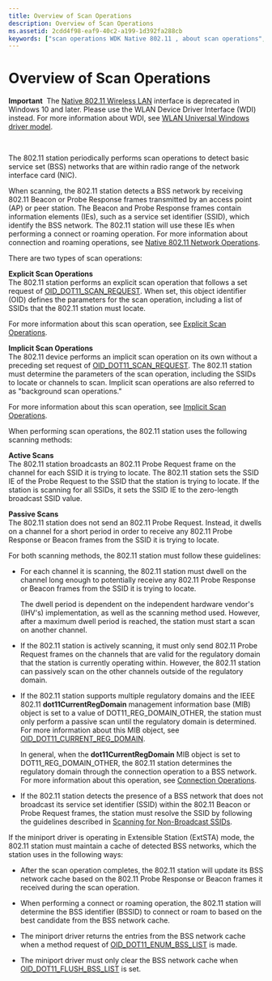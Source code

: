 ```yaml
---
title: Overview of Scan Operations
description: Overview of Scan Operations
ms.assetid: 2cdd4f98-eaf9-40c2-a199-1d392fa288cb
keywords: ["scan operations WDK Native 802.11 , about scan operations", "passive scans WDK Native 802.11", "active scans WDK Native 802.11"]
---
```


# Overview of Scan Operations


**Important**  The [Native 802.11 Wireless LAN](native-802-11-wireless-lan4.md) interface is deprecated in Windows 10 and later. Please use the WLAN Device Driver Interface (WDI) instead. For more information about WDI, see [WLAN Universal Windows driver model](wifi-universal-driver-model.md).

 

The 802.11 station periodically performs scan operations to detect basic service set (BSS) networks that are within radio range of the network interface card (NIC).

When scanning, the 802.11 station detects a BSS network by receiving 802.11 Beacon or Probe Response frames transmitted by an access point (AP) or peer station. The Beacon and Probe Response frames contain information elements (IEs), such as a service set identifier (SSID), which identify the BSS network. The 802.11 station will use these IEs when performing a connect or roaming operation. For more information about connection and roaming operations, see [Native 802.11 Network Operations](native-802-11-network-operations.md).

There are two types of scan operations:

<a href="" id="explicit-scan-operations"></a>**Explicit Scan Operations**  
The 802.11 station performs an explicit scan operation that follows a set request of [OID\_DOT11\_SCAN\_REQUEST](https://msdn.microsoft.com/library/windows/hardware/ff569413). When set, this object identifier (OID) defines the parameters for the scan operation, including a list of SSIDs that the 802.11 station must locate.

For more information about this scan operation, see [Explicit Scan Operations](explicit-scan-operations.md).

<a href="" id="implicit-scan-operations"></a>**Implicit Scan Operations**  
The 802.11 device performs an implicit scan operation on its own without a preceding set request of [OID\_DOT11\_SCAN\_REQUEST](https://msdn.microsoft.com/library/windows/hardware/ff569413). The 802.11 station must determine the parameters of the scan operation, including the SSIDs to locate or channels to scan. Implicit scan operations are also referred to as "background scan operations."

For more information about this scan operation, see [Implicit Scan Operations](implicit-scan-operations.md).

When performing scan operations, the 802.11 station uses the following scanning methods:

<a href="" id="active-scans"></a>**Active Scans**  
The 802.11 station broadcasts an 802.11 Probe Request frame on the channel for each SSID it is trying to locate. The 802.11 station sets the SSID IE of the Probe Request to the SSID that the station is trying to locate. If the station is scanning for all SSIDs, it sets the SSID IE to the zero-length broadcast SSID value.

<a href="" id="passive-scans"></a>**Passive Scans**  
The 802.11 station does not send an 802.11 Probe Request. Instead, it dwells on a channel for a short period in order to receive any 802.11 Probe Response or Beacon frames from the SSID it is trying to locate.

For both scanning methods, the 802.11 station must follow these guidelines:

-   For each channel it is scanning, the 802.11 station must dwell on the channel long enough to potentially receive any 802.11 Probe Response or Beacon frames from the SSID it is trying to locate.

    The dwell period is dependent on the independent hardware vendor's (IHV's) implementation, as well as the scanning method used. However, after a maximum dwell period is reached, the station must start a scan on another channel.

-   If the 802.11 station is actively scanning, it must only send 802.11 Probe Request frames on the channels that are valid for the regulatory domain that the station is currently operating within. However, the 802.11 station can passively scan on the other channels outside of the regulatory domain.

-   If the 802.11 station supports multiple regulatory domains and the IEEE 802.11 **dot11CurrentRegDomain** management information base (MIB) object is set to a value of DOT11\_REG\_DOMAIN\_OTHER, the station must only perform a passive scan until the regulatory domain is determined. For more information about this MIB object, see [OID\_DOT11\_CURRENT\_REG\_DOMAIN](https://msdn.microsoft.com/library/windows/hardware/ff569136).

    In general, when the **dot11CurrentRegDomain** MIB object is set to DOT11\_REG\_DOMAIN\_OTHER, the 802.11 station determines the regulatory domain through the connection operation to a BSS network. For more information about this operation, see [Connection Operations](connection-operations.md).

-   If the 802.11 station detects the presence of a BSS network that does not broadcast its service set identifier (SSID) within the 802.11 Beacon or Probe Request frames, the station must resolve the SSID by following the guidelines described in [Scanning for Non-Broadcast SSIDs](scanning-for-non-broadcast-ssids.md).

If the miniport driver is operating in Extensible Station (ExtSTA) mode, the 802.11 station must maintain a cache of detected BSS networks, which the station uses in the following ways:

-   After the scan operation completes, the 802.11 station will update its BSS network cache based on the 802.11 Probe Response or Beacon frames it received during the scan operation.

-   When performing a connect or roaming operation, the 802.11 station will determine the BSS identifier (BSSID) to connect or roam to based on the best candidate from the BSS network cache.

-   The miniport driver returns the entries from the BSS network cache when a method request of [OID\_DOT11\_ENUM\_BSS\_LIST](https://msdn.microsoft.com/library/windows/hardware/ff569360) is made.

-   The miniport driver must only clear the BSS network cache when [OID\_DOT11\_FLUSH\_BSS\_LIST](https://msdn.microsoft.com/library/windows/hardware/ff569367) is set.

 

 






